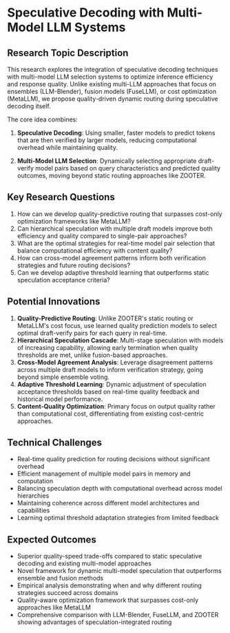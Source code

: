 # Speculative Decoding with Multi-Model LLM Systems

## Research Topic Description

This research explores the integration of speculative decoding techniques with multi-model LLM selection systems to optimize inference efficiency and response quality. Unlike existing multi-LLM approaches that focus on ensembles (LLM-Blender), fusion models (FuseLLM), or cost optimization (MetaLLM), we propose quality-driven dynamic routing during speculative decoding itself.

The core idea combines:

1. **Speculative Decoding**: Using smaller, faster models to predict tokens that are then verified by larger models, reducing computational overhead while maintaining quality.

2. **Multi-Model LLM Selection**: Dynamically selecting appropriate draft-verify model pairs based on query characteristics and predicted quality outcomes, moving beyond static routing approaches like ZOOTER.

## Key Research Questions

1. How can we develop quality-predictive routing that surpasses cost-only optimization frameworks like MetaLLM?
2. Can hierarchical speculation with multiple draft models improve both efficiency and quality compared to single-pair approaches?
3. What are the optimal strategies for real-time model pair selection that balance computational efficiency with content quality?
4. How can cross-model agreement patterns inform both verification strategies and future routing decisions?
5. Can we develop adaptive threshold learning that outperforms static speculation acceptance criteria?

## Potential Innovations

1. **Quality-Predictive Routing**: Unlike ZOOTER's static routing or MetaLLM's cost focus, use learned quality prediction models to select optimal draft-verify pairs for each query in real-time.
2. **Hierarchical Speculation Cascade**: Multi-stage speculation with models of increasing capability, allowing early termination when quality thresholds are met, unlike fusion-based approaches.
3. **Cross-Model Agreement Analysis**: Leverage disagreement patterns across multiple draft models to inform verification strategy, going beyond simple ensemble voting.
4. **Adaptive Threshold Learning**: Dynamic adjustment of speculation acceptance thresholds based on real-time quality feedback and historical model performance.
5. **Content-Quality Optimization**: Primary focus on output quality rather than computational cost, differentiating from existing cost-centric approaches.

## Technical Challenges

- Real-time quality prediction for routing decisions without significant overhead
- Efficient management of multiple model pairs in memory and computation
- Balancing speculation depth with computational overhead across model hierarchies  
- Maintaining coherence across different model architectures and capabilities
- Learning optimal threshold adaptation strategies from limited feedback

## Expected Outcomes

- Superior quality-speed trade-offs compared to static speculative decoding and existing multi-model approaches
- Novel framework for dynamic multi-model speculation that outperforms ensemble and fusion methods
- Empirical analysis demonstrating when and why different routing strategies succeed across domains
- Quality-aware optimization framework that surpasses cost-only approaches like MetaLLM
- Comprehensive comparison with LLM-Blender, FuseLLM, and ZOOTER showing advantages of speculation-integrated routing